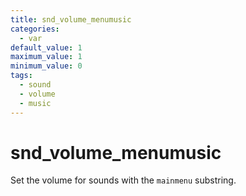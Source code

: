 ```yaml
---
title: snd_volume_menumusic
categories:
  - var
default_value: 1
maximum_value: 1
minimum_value: 0
tags:
  - sound
  - volume
  - music
---
```


# snd_volume_menumusic

Set the volume for sounds with the `mainmenu` substring.
